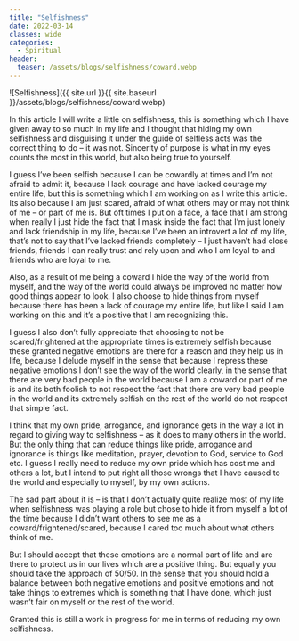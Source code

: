 ```yaml
---
title: "Selfishness"
date: 2022-03-14
classes: wide
categories:
  - Spiritual 
header: 
  teaser: /assets/blogs/selfishness/coward.webp
---
```


![Selfishness]({{ site.url }}{{ site.baseurl }}/assets/blogs/selfishness/coward.webp)

In this article I will write a little on selfishness, this is something which I have given away to so much in my life and I thought that hiding my own selfishness and disguising it under the guide of selfless acts was the correct thing to do – it was not. Sincerity of purpose is what in my eyes counts the most in this world, but also being true to yourself.

I guess I’ve been selfish because I can be cowardly at times and I’m not afraid to admit it, because I lack courage and have lacked courage my entire life, but this is something which I am working on as I write this article. Its also because I am just scared, afraid of what others may or may not think of me – or part of me is. But oft times I put on a face, a face that I am strong when really I just hide the fact that I mask inside the fact that I’m just lonely and lack friendship in my life, because I’ve been an introvert a lot of my life, that’s not to say that I’ve lacked friends completely – I just haven’t had close friends, friends I can really trust and rely upon and who I am loyal to and friends who are loyal to me.

Also, as a result of me being a coward I hide the way of the world from myself, and the way of the world could always be improved no matter how good things appear to look. I also choose to hide things from myself because there has been a lack of courage my entire life, but like I said I am working on this and it’s a positive that I am recognizing this.

I guess I also don’t fully appreciate that choosing to not be scared/frightened at the appropriate times is extremely selfish because these granted negative emotions are there for a reason and they help us in life, because I delude myself in the sense that because I repress these negative emotions I don’t see the way of the world clearly, in the sense that there are very bad people in the world because I am a coward or part of me is and its both foolish to not respect the fact that there are very bad people in the world and its extremely selfish on the rest of the world do not respect that simple fact.

I think that my own pride, arrogance, and ignorance gets in the way a lot in regard to giving way to selfishness – as it does to many others in the world. But the only thing that can reduce things like pride, arrogance and ignorance is things like meditation, prayer, devotion to God, service to God etc. I guess I really need to reduce my own pride which has cost me and others a lot, but I intend to put right all those wrongs that I have caused to the world and especially to myself, by my own actions.

The sad part about it is – is that I don’t actually quite realize most of my life when selfishness was playing a role but chose to hide it from myself a lot of the time because I didn’t want others to see me as a coward/frightened/scared, because I cared too much about what others think of me.

But I should accept that these emotions are a normal part of life and are there to protect us in our lives which are a positive thing. But equally you should take the approach of 50/50. In the sense that you should hold a balance between both negative emotions and positive emotions and not take things to extremes which is something that I have done, which just wasn’t fair on myself or the rest of the world.

Granted this is still a work in progress for me in terms of reducing my own selfishness.

